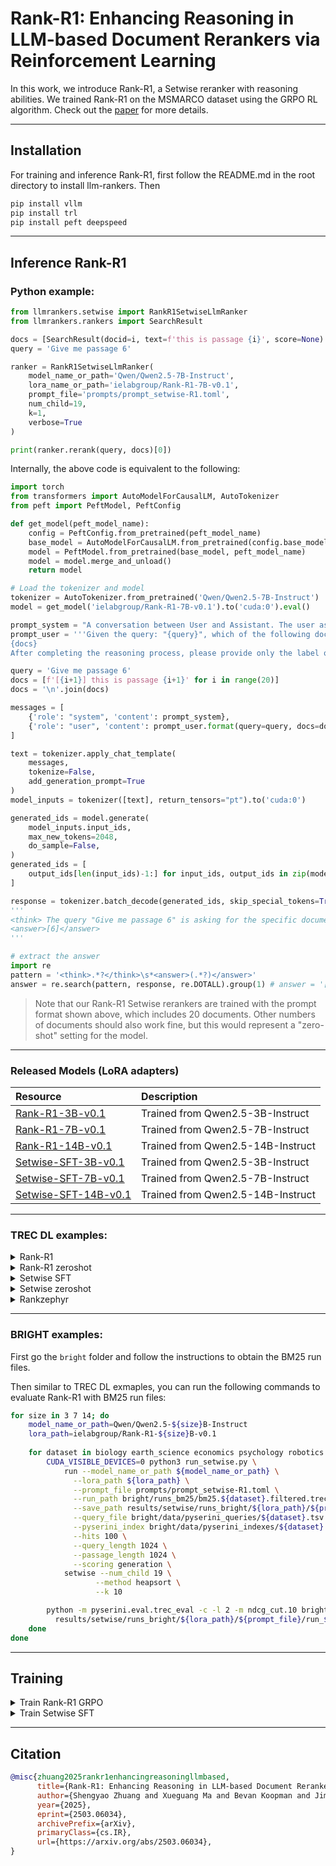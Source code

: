 # Rank-R1: Enhancing Reasoning in LLM-based Document Rerankers via Reinforcement Learning

In this work, we introduce Rank-R1, a Setwise reranker with reasoning abilities. 
We trained Rank-R1 on the MSMARCO dataset using the GRPO RL algorithm. 
Check out the [paper](https://arxiv.org/abs/2503.06034) for more details.

---
## Installation
For training and inference Rank-R1, first follow the README.md in the root directory to install llm-rankers. Then
```bash
pip install vllm
pip install trl
pip install peft deepspeed
```
---
## Inference Rank-R1
### Python example:

```Python
from llmrankers.setwise import RankR1SetwiseLlmRanker
from llmrankers.rankers import SearchResult

docs = [SearchResult(docid=i, text=f'this is passage {i}', score=None) for i in range(20)]
query = 'Give me passage 6'

ranker = RankR1SetwiseLlmRanker(
    model_name_or_path='Qwen/Qwen2.5-7B-Instruct',
    lora_name_or_path='ielabgroup/Rank-R1-7B-v0.1',
    prompt_file='prompts/prompt_setwise-R1.toml',
    num_child=19,
    k=1,
    verbose=True
)

print(ranker.rerank(query, docs)[0])
```
Internally, the above code is equivalent to the following:
```Python
import torch
from transformers import AutoModelForCausalLM, AutoTokenizer
from peft import PeftModel, PeftConfig

def get_model(peft_model_name):
    config = PeftConfig.from_pretrained(peft_model_name)
    base_model = AutoModelForCausalLM.from_pretrained(config.base_model_name_or_path)
    model = PeftModel.from_pretrained(base_model, peft_model_name)
    model = model.merge_and_unload()
    return model

# Load the tokenizer and model
tokenizer = AutoTokenizer.from_pretrained('Qwen/Qwen2.5-7B-Instruct')
model = get_model('ielabgroup/Rank-R1-7B-v0.1').to('cuda:0').eval()

prompt_system = "A conversation between User and Assistant. The user asks a question, and the Assistant solves it. The assistant first thinks about the reasoning process in the mind and then provides the user with the answer. The reasoning process and answer are enclosed within <think> </think> and <answer> </answer> tags, respectively, i.e., <think> reasoning process here </think> <answer> answer here </answer>."
prompt_user = '''Given the query: "{query}", which of the following documents is most relevant?
{docs}
After completing the reasoning process, please provide only the label of the most relevant document to the query, enclosed in square brackets, within the answer tags. For example, if the third document is the most relevant, the answer should be: <think> reasoning process here </think> <answer>[3]</answer>.'''

query = 'Give me passage 6'
docs = [f'[{i+1}] this is passage {i+1}' for i in range(20)]
docs = '\n'.join(docs)

messages = [
    {'role': "system", 'content': prompt_system},
    {'role': "user", 'content': prompt_user.format(query=query, docs=docs)}
]

text = tokenizer.apply_chat_template(
    messages,
    tokenize=False,
    add_generation_prompt=True
)
model_inputs = tokenizer([text], return_tensors="pt").to('cuda:0')

generated_ids = model.generate(
    model_inputs.input_ids,
    max_new_tokens=2048,
    do_sample=False,
)
generated_ids = [
    output_ids[len(input_ids)-1:] for input_ids, output_ids in zip(model_inputs.input_ids, generated_ids)
]

response = tokenizer.batch_decode(generated_ids, skip_special_tokens=True)[0]
'''
<think> The query "Give me passage 6" is asking for the specific document that contains the text "this is passage 6". By looking at the list provided, we can see that the document labeled [6] matches this description exactly. </think>
<answer>[6]</answer>
'''

# extract the answer
import re
pattern = '<think>.*?</think>\s*<answer>(.*?)</answer>'
answer = re.search(pattern, response, re.DOTALL).group(1) # answer = '[6]'
```
> Note that our Rank-R1 Setwise rerankers are trained with the prompt format shown above, which includes 20 documents. Other numbers of documents should also work fine, but this would represent a "zero-shot" setting for the model.
---
### Released Models (LoRA adapters)
| Resource                                                                       | Description                       |
|:-------------------------------------------------------------------------------|:----------------------------------|
| [Rank-R1-3B-v0.1](https://huggingface.co/ielabgroup/Rank-R1-3B-v0.1)           | Trained from Qwen2.5-3B-Instruct  |
| [Rank-R1-7B-v0.1](https://huggingface.co/ielabgroup/Rank-R1-7B-v0.1)           | Trained from Qwen2.5-7B-Instruct  |
| [Rank-R1-14B-v0.1](https://huggingface.co/ielabgroup/Rank-R1-14B-v0.1)         | Trained from Qwen2.5-14B-Instruct |
| [Setwise-SFT-3B-v0.1](https://huggingface.co/ielabgroup/Setwise-SFT-3B-v0.1)   | Trained from Qwen2.5-3B-Instruct  |
| [Setwise-SFT-7B-v0.1](https://huggingface.co/ielabgroup/Setwise-SFT-7B-v0.1)   | Trained from Qwen2.5-7B-Instruct  |
| [Setwise-SFT-14B-v0.1](https://huggingface.co/ielabgroup/Setwise-SFT-14B-v0.1) | Trained from Qwen2.5-14B-Instruct |
---
### TREC DL examples:
<details>
<summary>Rank-R1</summary>

```bash
# Rank-R1
for dataset in dl19 dl20; do
  for size in 3 7 14; do
    model_name_or_path=Qwen/Qwen2.5-${size}B-Instruct
    lora_path=ielabgroup/Rank-R1-${size}B-v0.1
    mkdir -p runs/${lora_path}
    
    CUDA_VISIBLE_DEVICES=0 python3 run_setwise.py \
    run --model_name_or_path ${model_name_or_path} \
      --lora_path ${lora_path} \
      --prompt_file prompts/prompt_setwise-R1.toml \
      --run_path runs/pyserini_bm25/run.msmarco-v1-passage.bm25-default.${dataset}.txt \
      --save_path runs/${lora_path}/${dataset}.txt \
      --pyserini_dataset ${dataset}-passage \
      --pyserini_index msmarco-v1-passage \
      --hits 100 \
      --query_length 32 \
      --passage_length 512 \
      --scoring generation \
      setwise --num_child 19 \
               --method heapsort \
               --k 10
           
  python -m pyserini.eval.trec_eval -c -l 2 -m ndcg_cut.10 ${dataset}-passage runs/${lora_path}/${dataset}.txt > runs/${lora_path}/${dataset}.eval
  done
done
```
</details>

<details>
<summary>Rank-R1 zeroshot</summary>

```bash
# Rank-R1 zeroshot
for dataset in dl19 dl20; do
  for size in 3 7 14; do
    model_name_or_path=Qwen/Qwen2.5-${size}B-Instruct
    
    mkdir -p runs/${model_name_or_path}/zeroshot-R1
    
    CUDA_VISIBLE_DEVICES=0 python3 run_setwise.py \
    run --model_name_or_path ${model_name_or_path} \
      --prompt_file prompts/prompt_setwise-R1.toml \
      --run_path runs/pyserini_bm25/run.msmarco-v1-passage.bm25-default.${dataset}.txt \
      --save_path runs/${model_name_or_path}/zeroshot-R1/${dataset}.txt \
      --pyserini_dataset ${dataset}-passage \
      --pyserini_index msmarco-v1-passage \
      --hits 100 \
      --query_length 32 \
      --passage_length 512 \
      --scoring generation \
      setwise --num_child 19 \
               --method heapsort \
               --k 10
           
  python -m pyserini.eval.trec_eval -c -l 2 -m ndcg_cut.10 ${dataset}-passage runs/${model_name_or_path}/zeroshot-R1/${dataset}.txt > runs/${model_name_or_path}/zeroshot-R1/${dataset}.eval
  done
done
```
</details>

<details>
<summary>Setwise SFT</summary>

```bash
# Setwise SFT
for dataset in dl19 dl20; do
  for size in 3 7 14; do
    model_name_or_path=Qwen/Qwen2.5-${size}B-Instruct
    lora_path=ielabgroup/Setwise-SFT-${size}B-v0.1
    
    mkdir -p runs/${lora_path}
    
    CUDA_VISIBLE_DEVICES=0 python3 run_setwise.py \
    run --model_name_or_path ${model_name_or_path} \
      --lora_path ${lora_path} \
      --prompt_file prompts/prompt_setwise.toml \
      --run_path runs/pyserini_bm25/run.msmarco-v1-passage.bm25-default.${dataset}.txt \
      --save_path runs/${lora_path}/${dataset}.txt \
      --pyserini_dataset ${dataset}-passage \
      --pyserini_index msmarco-v1-passage \
      --hits 100 \
      --query_length 32 \
      --passage_length 512 \
      --scoring generation \
      setwise --num_child 19 \
               --method heapsort \
               --k 10
               
    python -m pyserini.eval.trec_eval -c -l 2 -m ndcg_cut.10 ${dataset}-passage runs/${lora_path}/${dataset}.txt > runs/${lora_path}/${dataset}.eval
    done
done
```
</details>

<details>
<summary>Setwise zeroshot</summary>

```bash
# Setwise zeroshot
for dataset in dl19 dl20; do
  for size in 3 7 14; do
    model_name_or_path=Qwen/Qwen2.5-${size}B-Instruct
    
    mkdir -p runs/${model_name_or_path}/zeroshot
    
    CUDA_VISIBLE_DEVICES=0 python3 run_setwise.py \
    run --model_name_or_path ${model_name_or_path} \
      --prompt_file prompts/prompt_setwise.toml \
      --run_path runs/pyserini_bm25/run.msmarco-v1-passage.bm25-default.${dataset}.txt \
      --save_path runs/${model_name_or_path}/zeroshot/${dataset}.txt \
      --pyserini_dataset ${dataset}-passage \
      --pyserini_index msmarco-v1-passage \
      --hits 100 \
      --query_length 32 \
      --passage_length 512 \
      --scoring generation \
      setwise --num_child 19 \
               --method heapsort \
               --k 10
               
    python -m pyserini.eval.trec_eval -c -l 2 -m ndcg_cut.10 ${dataset}-passage runs/${model_name_or_path}/zeroshot/${dataset}.txt > runs/${model_name_or_path}/zeroshot/${dataset}.eval
    done
done
```
</details>

<details>
<summary>Rankzephyr</summary>

```bash
# Rankzephyr
for dataset in dl19 dl20; do
    model_name_or_path=castorini/rank_zephyr_7b_v1_full
    
    mkdir -p runs/${model_name_or_path}
    
    CUDA_VISIBLE_DEVICES=0 python3 run_listwise.py \
      run --model_name_or_path castorini/rank_zephyr_7b_v1_full \
      --prompt_file prompts/prompt_listwise_rankzephyr.toml \
      --run_path runs/pyserini_bm25/run.msmarco-v1-passage.bm25-default.${dataset}.txt \
      --save_path runs/${model_name_or_path}/${dataset}.txt \
      --pyserini_dataset ${dataset}-passage \
      --pyserini_index msmarco-v1-passage \
      --hits 100 \
      --query_length 32 \
      --passage_length 512 \
      --scoring generation \
      listwise --window_size 20 \
               --step_size 10 \
               --num_repeat 1
            
    python -m pyserini.eval.trec_eval -c -l 2 -m ndcg_cut.10 ${dataset}-passage runs/${model_name_or_path}/${dataset}.txt > runs/${model_name_or_path}/${dataset}.eval
done
```
</details>

---
### BRIGHT examples:
First go the `bright` folder and follow the instructions to obtain the BM25 run files.

Then similar to TREC DL exmaples, you can run the following commands to evaluate Rank-R1 with BM25 run files:
```bash
for size in 3 7 14; do
    model_name_or_path=Qwen/Qwen2.5-${size}B-Instruct
    lora_path=ielabgroup/Rank-R1-${size}B-v0.1
    
    for dataset in biology earth_science economics psychology robotics stackoverflow sustainable_living pony leetcode aops theoremqa_theorems theoremqa_questions; do
        CUDA_VISIBLE_DEVICES=0 python3 run_setwise.py \
            run --model_name_or_path ${model_name_or_path} \
              --lora_path ${lora_path} \
              --prompt_file prompts/prompt_setwise-R1.toml \
              --run_path bright/runs_bm25/bm25.${dataset}.filtered.trec \
              --save_path results/setwise/runs_bright/${lora_path}/${prompt_file}/run_${dataset}.txt \
              --query_file bright/data/pyserini_queries/${dataset}.tsv \
              --pyserini_index bright/data/pyserini_indexes/${dataset} \
              --hits 100 \
              --query_length 1024 \
              --passage_length 1024 \
              --scoring generation \
            setwise --num_child 19 \
                   --method heapsort \
                   --k 10

        python -m pyserini.eval.trec_eval -c -l 2 -m ndcg_cut.10 bright/data/pyserini_qrels/${dataset}.tsv \
          results/setwise/runs_bright/${lora_path}/${prompt_file}/run_${dataset}.txt > results/setwise/runs_bright/${lora_path}/${prompt_file}/run_${dataset}.eval
    done
done
```

---
## Training 
<details>
<summary>Train Rank-R1 GRPO</summary>

Step 1: Create training dataset
```bash
python create_dataset.py
```
Step 2: Train
```bash
deepspeed --include localhost:0,1,2,3 --master_port 60000 train_grpo.py
```
</details>

<details>
<summary>Train Setwise SFT</summary>

Step 1: Create training dataset
```bash
python create_dataset_sft.py
```
Step 2: Train
```bash
deepspeed --include localhost:0,1,2,3 --master_port 60000 train_sft.py
```
</details>


---
## Citation

```bibtex
@misc{zhuang2025rankr1enhancingreasoningllmbased,
      title={Rank-R1: Enhancing Reasoning in LLM-based Document Rerankers via Reinforcement Learning}, 
      author={Shengyao Zhuang and Xueguang Ma and Bevan Koopman and Jimmy Lin and Guido Zuccon},
      year={2025},
      eprint={2503.06034},
      archivePrefix={arXiv},
      primaryClass={cs.IR},
      url={https://arxiv.org/abs/2503.06034}, 
}
```
